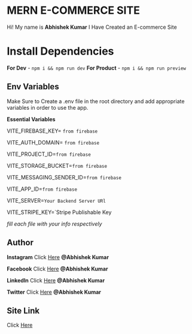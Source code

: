 # MERN E-COMMERCE SITE

Hi! My name is **Abhishek Kumar** I Have Created an E-commerce Site


# Install Dependencies

**For Dev** - `npm i && npm run dev`
**For Product** - `npm i && npm run preview`

## Env Variables

Make Sure to Create a .env file in the root directory and add appropriate variables in order to use the app.

**Essential Variables**

VITE_FIREBASE_KEY= `from firebase`

VITE_AUTH_DOMAIN= `from firebase`

VITE_PROJECT_ID=`from firebase`

VITE_STORAGE_BUCKET=`from firebase`

VITE_MESSAGING_SENDER_ID=`from firebase`

VITE_APP_ID=`from firebase`

VITE_SERVER=`Your Backend Server URl`

VITE_STRIPE_KEY=`Stripe Publishable Key

_fill each file with your info respectively_

## Author

**Instagram** Click [Here](https://www.instagram.com/abhishek_kumar__1__/) **@Abhishek Kumar**

**Facebook** Click [Here](https://www.facebook.com/profile.php?id=100038180292090)  **@Abhishek Kumar**

**LinkedIn** Click [Here](https://www.linkedin.com/in/abhishekkumargbpiet/) **@Abhishek Kumar**

**Twitter** Click [Here](https://x.com/Abhishekkdev) **@Abhishek Kumar**

## Site Link
 Click [Here](https://mern-ecommerce-frontend-2024.vercel.app/)

